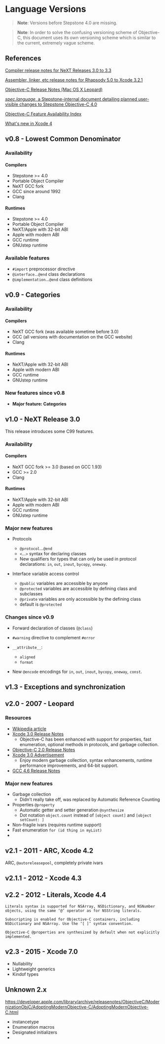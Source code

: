 # Language Versions

> **Note**: Versions before Stepstone 4.0 are missing.

> **Note**: In order to solve the confusing versioning scheme of Objective-C, this document uses its own versioning scheme which is similar to the current, extremely vague scheme.



## References

[Compiler release notes for NeXT Releases 3.0 to 3.3](http://www.cilinder.be/docs/next/NeXTStep/3.3/nd/ReleaseNotes/Compiler.htmld/index.html)

[Assembler, linker, etc release notes for Rhapsody 5.0 to Xcode 3.2.1](https://opensource.apple.com/source/cctools/cctools-845/RelNotes/CompilerTools.html)

[Objective-C Release Notes (Mac OS X Leopard)](https://developer.apple.com/library/archive/releasenotes/Cocoa/RN-ObjectiveC/index.html)

[*spec.language*, a Stepstone-internal document detailing planned user-visible changes to Stepstone Objective-C 4.0](https://dl.acm.org/doi/pdf/10.1145/3386332#page=53)

[Objective-C Feature Availability Index](https://developer.apple.com/library/archive/releasenotes/ObjectiveC/ObjCAvailabilityIndex/index.html)

[What's new in Xcode 4](https://developer.apple.com/library/archive/documentation/DeveloperTools/Conceptual/WhatsNewXcode/Chapters/xcode_4_0.html#//apple_ref/doc/uid/TP40016147-SW1)

## v0.8 - Lowest Common Denominator

### Availability

#### Compilers

* Stepstone >= 4.0
* Portable Object Compiler
* NeXT GCC fork
* GCC since around 1992
* Clang

#### Runtimes

* Stepstone >= 4.0
* Portable Object Compiler
* NeXT/Apple with 32-bit ABI
* Apple with modern ABI
* GCC runtime
* GNUstep runtime

### Available features

* `#import` preprocessor directive
* `@interface`...`@end` class declarations
* `@implementation`...`@end` class definitions

## v0.9 - Categories

### Availability
#### Compilers

* NeXT GCC fork (was available sometime before 3.0)
* GCC (all versions with documentation on the GCC website)
* Clang

#### Runtimes

* NeXT/Apple with 32-bit ABI
* Apple with modern ABI
* GCC runtime
* GNUstep runtime

### New features since v0.8

* **Major feature: Categories**

## v1.0 - NeXT Release 3.0

This release introduces some C99 features.

### Availability

#### Compilers

* NeXT GCC fork >= 3.0 (based on GCC 1.93)
* GCC >= 2.0
* Clang

#### Runtimes

* NeXT/Apple with 32-bit ABI
* Apple with modern ABI
* GCC runtime
* GNUstep runtime

### Major new features

* Protocols

    * `@protocol`...`@end`
    * `<`...`>` syntax for declaring classes
    * New qualifiers for types that can only be used in protocol declarations: `in`, `out`, `inout`, `bycopy`, `oneway`.

* Interface variable access control

    * `@public` variables are accessible by anyone
    * `@protected` variables are accessible by defining class and subclasses
    * `@private` variables are only accessible by the defining class
    * default is `@protected`

### Changes since v0.9

* Forward declaration of classes (`@class`)


* `#warning` directive to complement `#error`
* `__attribute__`:

    * `aligned`
    * `format`

* New `@encode` encodings for `in`, `out`, `inout`, `bycopy`, `oneway`, `const`.

## v1.3 - Exceptions and synchronization

## v2.0 - 2007 - Leopard
### Resources
* [Wikipedia article](https://en.wikipedia.org/wiki/Objective-C#Objective-C_2.0)
* [Xcode 3.0 Release Notes](https://web.archive.org/web/20080517213700if_/http://developer.apple.com/releasenotes/DeveloperTools/RN-Xcode/index.html#//apple_ref/doc/uid/TP40001051-DontLinkElementID_2)
    * Objective-C has been enhanced with support for properties, fast enumeration, optional methods in protocols, and garbage collection.
* [Objective-C 2.0 Release Notes](https://developer.apple.com/library/archive/releasenotes/Cocoa/RN-ObjectiveC/index.html#//apple_ref/doc/uid/TP40004309)
* [Xcode 3.0 Advertisement](https://web.archive.org/web/20070629103804if_/http://www.apple.com/macosx/leopard/developer/xcode.html)
    * Enjoy modern garbage collection, syntax enhancements, runtime performance improvements, and 64-bit support.
* [GCC 4.6 Release Notes](https://gcc.gnu.org/gcc-4.6/changes.html#objective-c)

### Major new features

* Garbage collection
    * Didn't really take off, was replaced by Automatic Reference Counting
* Properties `@property`
    * Automatic getter and setter generation `@synthesize`
    * Dot notation `object.count` instead of `[object count]` and `[object setCount: ]`
* Non-fragile ivars (requires runtime support)
* Fast enumeration `for (id thing in myList)`
* 

## v2.1 - 2011 - ARC, Xcode 4.2

ARC, `@autoreleasepool`, completely private ivars

## v2.1.1 - 2012 - Xcode 4.3

## v2.2 - 2012 - Literals, Xcode 4.4

    Literals syntax is supported for NSArray, NSDictionary, and NSNumber objects, using the same ‘@’ operator as for NSString literals.

    Subscripting is enabled for Objective-C containers, including NSDictionary and NSArray. Use the ‘[ ]’ syntax convention.

    Objective-C @properties are synthesized by default when not explicitly implemented.

## v2.3 - 2015 - Xcode 7.0

* Nullability
* Lightweight generics
* Kindof types

## Unknown 2.x

https://developer.apple.com/library/archive/releasenotes/ObjectiveC/ModernizationObjC/AdoptingModernObjective-C/AdoptingModernObjective-C.html

* instancetype
* Enumeration macros
* Designated initializers
* 
